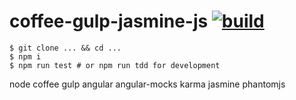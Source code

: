 coffee-gulp-jasmine-js [![build](https://api.travis-ci.org/daggerok/coffee-karma-angular.svg?branch=master)](https://api.travis-ci.org/daggerok/coffee-karma-angular.svg?branch=master)
============================
    $ git clone ... && cd ...
    $ npm i
    $ npm run test # or npm run tdd for development

node coffee gulp angular angular-mocks karma jasmine phantomjs
